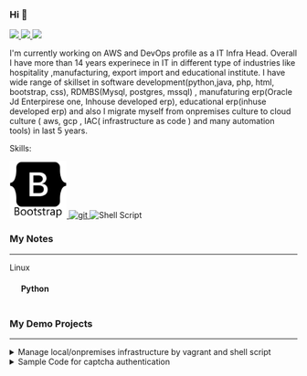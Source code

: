 ### Hi  👋

<a target="_blank" href="https://www.linkedin.com/in/abhiram-das-5781b517/" rel="nofollow">
  <img src="https://img.shields.io/badge/abhiram-das-5781b517?style=for-the-badge&logo=linkedin&logoColor=white" />
</a>
<a target="_blank" href="https://abhi-devops.blogspot.com/" rel="nofollow">
  <img src="https://img.shields.io/badge/Blogger-FF5722?style=for-the-badge&logo=blogger&logoColor=white" />
</a>
<a target="_blank" href="https://stackoverflow.com/users/13441308/abhiram-das" rel="nofollow">
  <img src="https://img.shields.io/badge/Stack_Overflow-FE7A16?style=for-the-badge&logo=stack-overflow&logoColor=white" />
</a>




I'm currently working on AWS and DevOps profile as a IT Infra Head. Overall I have more than 14 years experinece in IT in different type of industries like hospitality ,manufacturing, export import and  educational institute. I have wide range of skillset in software development(python,java, php, html, bootstrap, css), RDMBS(Mysql, postgres, mssql) , manufaturing erp(Oracle Jd Enterpirese one, Inhouse developed erp), educational erp(inhuse developed erp) and also I migrate myself from onpremises culture to cloud culture ( aws, gcp , IAC( infrastructure as code ) and many automation tools) in last 5 years. 

<p dir="auto">Skills:</p>
<a href="https://getbootstrap.com" rel="nofollow">
        <img src="https://raw.githubusercontent.com/devicons/devicon/master/icons/bootstrap/bootstrap-plain-wordmark.svg" alt="bootstrap" width="100" height="100" style="max-width: 100%;">
    </a>
    <a href="https://git-scm.com/" rel="nofollow">
        <img src="https://camo.githubusercontent.com/fbfcb9e3dc648adc93bef37c718db16c52f617ad055a26de6dc3c21865c3321d/68747470733a2f2f7777772e766563746f726c6f676f2e7a6f6e652f6c6f676f732f6769742d73636d2f6769742d73636d2d69636f6e2e737667" alt="git" width="100" height="100" data-canonical-src="https://www.vectorlogo.zone/logos/git-scm/git-scm-icon.svg" style="max-width: 100%;">
    </a>
        <img src="https://github.com/abhiramdas99/abhiramdas99/assets/62290469/57a839cc-414e-4636-9b57-e4449225dbc7" alt="Shell Script" width="100" height="100" style="max-width: 100%;">


### My Notes
<hr>
<div>Linux</div>
<div style='padding:20px;font-weight:bold'>Python</div>


### My Demo Projects
<hr>
<details>
   ## <summary> Manage local/onpremises infrastructure by vagrant and shell script </summary> ##
      <p>Project Link - <a href='https://github.com/abhiramdas99/proj01-multi-tier-web-app'>proj01-multi-tier-web-app</a></p>
</details>
<details>
   ## <summary> Sample Code for captcha authentication </summary> ##
      <p>Project Link (simple Core java) - https://github.com/abhiramdas99/fullstack-java-google-recaptcha-form</p>
</details>

  




